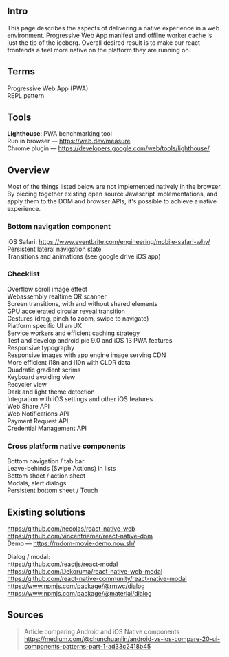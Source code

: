 ## Intro
This page describes the aspects of delivering a native experience in a web environment. Progressive Web App manifest and offline worker cache is just the tip of the iceberg.
Overall desired result is to make our react frontends a feel more native on the platform they are running on.

## Terms
Progressive Web App (PWA)  
REPL pattern  

## Tools
**Lighthouse**: PWA benchmarking tool  
Run in browser — https://web.dev/measure  
Chrome plugin — https://developers.google.com/web/tools/lighthouse/

## Overview
Most of the things listed below are not implemented natively in the browser. By piecing together existing open source Javascript implementations, and apply them to the DOM and browser APIs, it's possible to achieve a native experience.

### Bottom navigation component
iOS Safari: https://www.eventbrite.com/engineering/mobile-safari-why/
Persistent lateral navigation state  
Transitions and animations (see google drive iOS app)  

### Checklist
Overflow scroll image effect  
Webassembly realtime QR scanner  
Screen transitions, with and without shared elements  
GPU accelerated circular reveal transition  
Gestures (drag, pinch to zoom, swipe to navigate)  
Platform specific UI an UX  
Service workers and efficient caching strategy  
Test and develop android pie 9.0 and iOS 13 PWA features  
Responsive typography  
Responsive images with app engine image serving CDN  
More efficient i18n and l10n with CLDR data  
Quadratic gradient scrims  
Keyboard avoiding view  
Recycler view  
Dark and light theme detection  
Integration with iOS settings and other iOS features  
Web Share API  
Web Notifications API  
Payment Request API  
Credential Management API  

### Cross platform native components
Bottom navigation / tab bar  
Leave-behinds (Swipe Actions) in lists  
Bottom sheet / action sheet  
Modals, alert dialogs  
Persistent bottom sheet / Touch   

## Existing solutions
https://github.com/necolas/react-native-web  
https://github.com/vincentriemer/react-native-dom  
Demo — https://rndom-movie-demo.now.sh/  

Dialog / modal:  
https://github.com/reactjs/react-modal  
https://github.com/Dekoruma/react-native-web-modal  
https://github.com/react-native-community/react-native-modal  
https://www.npmjs.com/package/@rmwc/dialog  
https://www.npmjs.com/package/@material/dialog  

## Sources
>Article comparing Android and iOS Native components  
>https://medium.com/@chunchuanlin/android-vs-ios-compare-20-ui-components-patterns-part-1-ad33c2418b45